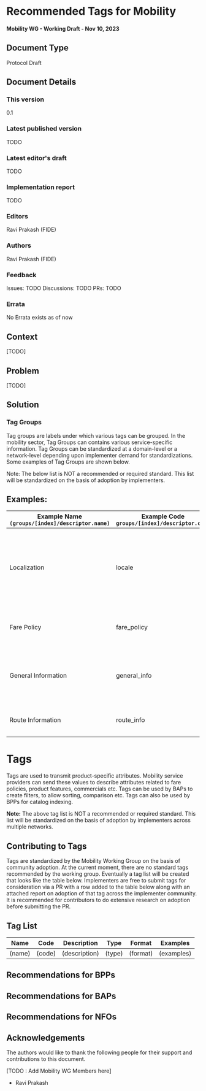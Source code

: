 # Recommended Tags for Mobility
#### Mobility WG -  Working Draft - Nov 10, 2023

## Document Type
Protocol Draft

## Document Details
### This version
0.1


### Latest published version
TODO


### Latest editor's draft
TODO


### Implementation report
TODO


### Editors
Ravi Prakash (FIDE)


### Authors
Ravi Prakash (FIDE)


### Feedback

Issues: TODO
Discussions: TODO
PRs: TODO


### Errata
No Errata exists as of now

## Context

[TODO]

## Problem

[TODO]

## Solution
### Tag Groups
Tag groups are labels under which various tags can be grouped. In the mobility sector, Tag Groups can contains various service-specific information. Tag Groups can be standardized at a domain-level or a network-level depending upon implementer demand for standardizations. Some examples of Tag Groups are shown below. 

Note: The below list is NOT a recommended or required standard. This list will be standardized on the basis of adoption by implementers. 

## Examples:
| Example Name `(groups/[index]/descriptor.name)` | Example Code `groups/[index]/descriptor.code` | Description                                                                                            |
|-----------------------------------------|---------------------------------------|--------------------------------------------------------------------------------------------------------|
| Localization                            | locale                                | adapting a software product to the linguistic, cultural and technical requirements of a target market. |
| Fare Policy                             | fare_policy                           | Fare calculation rules for a mobility service                                                          |
| General Information                     | general_info                          | Any information that is applicable to a product, service, or category                                  |
| Route Information                       | route_info                            | Information applicable to a specific route 

# Tags

Tags are used to transmit product-specific attributes. Mobility service providers can send these values to describe attributes related to fare policies, product features, commercials etc. Tags can be used by BAPs to create filters, to allow sorting, comparison etc. Tags can also be used by BPPs for catalog indexing.

**Note:** The above tag list is NOT a recommended or required standard. This list will be standardized on the basis of adoption by implementers across multiple networks. 


## Contributing to Tags
Tags are standardized by the Mobility Working Group on the basis of community adoption. At the current moment, there are no standard tags recommended by the working group. Eventually a tag list will be created that looks like the table below. Implementers are free to submit tags for consideration via a PR with a row added to the table below along with an attached report on adoption of that tag across the implementer community. It is recommended for contributors to do extensive research on adoption before submitting the PR. 


## Tag List

| Name                  | Code                   | Description                                                                    | Type   | Format                                                                                                      | Examples                                                                                                                                              |
|-----------------------|------------------------|--------------------------------------------------------------------------------|--------|-------------------------------------------------------------------------------------------------------------|-------------------------------------------------------------------------------------------------------------------------------------------------------|
| (name)              | (code)                   | (description)                                          | (type) | (format)                                                                                    | (examples)                                                                                                                                              |


## Recommendations for BPPs

## Recommendations for BAPs

## Recommendations for NFOs

## Acknowledgements

The authors would like to thank the following people for their support and contributions to this document. 

[TODO : Add Mobility WG Members here]
* Ravi Prakash
